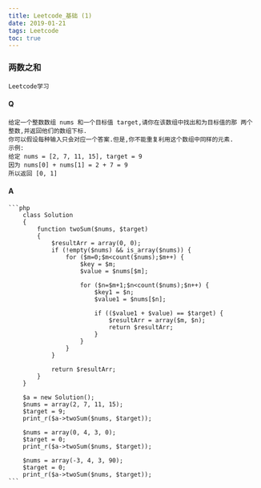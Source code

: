 ```yaml
---
title: Leetcode_基础 (1)
date: 2019-01-21
tags: Leetcode
toc: true
---
```


### 两数之和
    Leetcode学习

<!-- more -->

#### Q
    给定一个整数数组 nums 和一个目标值 target,请你在该数组中找出和为目标值的那 两个 整数,并返回他们的数组下标.
    你可以假设每种输入只会对应一个答案.但是,你不能重复利用这个数组中同样的元素.
    示例:
    给定 nums = [2, 7, 11, 15], target = 9
    因为 nums[0] + nums[1] = 2 + 7 = 9
    所以返回 [0, 1]

#### A
    ```php
        class Solution 
        {
            function twoSum($nums, $target) 
            {
                $resultArr = array(0, 0);
                if (!empty($nums) && is_array($nums)) {
                    for ($m=0;$m<count($nums);$m++) {
                        $key = $m;
                        $value = $nums[$m];

                        for ($n=$m+1;$n<count($nums);$n++) {
                            $key1 = $n;
                            $value1 = $nums[$n];

                            if (($value1 + $value) == $target) {
                                $resultArr = array($m, $n);
                                return $resultArr;
                            }
                        }
                    }
                }
                
                return $resultArr;
            }
        }

        $a = new Solution();
        $nums = array(2, 7, 11, 15);
        $target = 9;
        print_r($a->twoSum($nums, $target));

        $nums = array(0, 4, 3, 0);
        $target = 0;
        print_r($a->twoSum($nums, $target));

        $nums = array(-3, 4, 3, 90);
        $target = 0;
        print_r($a->twoSum($nums, $target));
    ```
